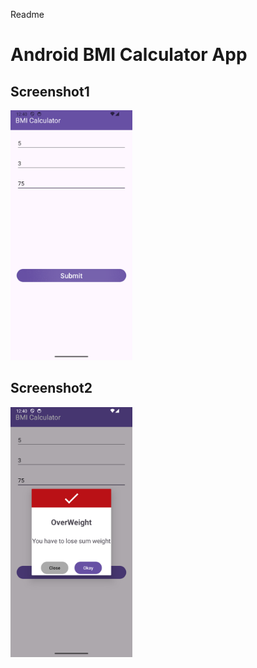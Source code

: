 Readme 
# Android BMI Calculator App 

## Screenshot1
<img src ="https://github.com/Mirzaazmath/android_bmi_calculator/blob/main/app/src/main/res/output/Screenshot1.png" height="400">



## Screenshot2
<img src ="https://github.com/Mirzaazmath/android_bmi_calculator/blob/main/app/src/main/res/output/Screenshot2.png" height="400">
